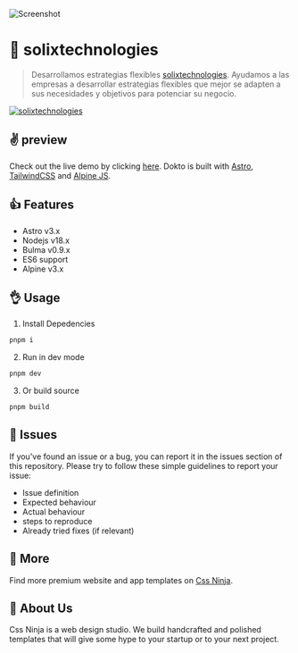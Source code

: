![Screenshot](https://solix.pe/static/images/logo.png "SOILIXTECHNOLOGIES")

# 👋 solixtechnologies
> Desarrollamos estrategias flexibles [solixtechnologies](https://solixtechnologies.com).
> Ayudamos a las empresas a desarrollar estrategias flexibles que mejor se adapten a sus necesidades y objetivos para potenciar su negocio.


[![solixtechnologies](https://img.shields.io/discord/785473098069311510?label=join%20us%20on%20discord&color=6944EC)](https://solixtechnologies.com)

## ✌️ preview

Check out the live demo by clicking [here](https://solixtechnologies.com). 
Dokto is built with [Astro](https://astro.build), [TailwindCSS](https://tailwindcss.com/) and [Alpine JS](https://github.com/alpinejs/alpine).

## 👍 Features

* Astro v3.x
* Nodejs v18.x
* Bulma v0.9.x
* ES6 support
* Alpine v3.x

## 👌 Usage

1. Install Depedencies

```sh
pnpm i
```

2. Run in dev mode

```sh
pnpm dev
```

3. Or build source

```sh
pnpm build
```

## 🍔 Issues

If you've found an issue or a bug, you can report it in the issues section of this repository. Please try to follow these simple guidelines to report your issue:

* Issue definition
* Expected behaviour
* Actual behaviour
* steps to reproduce
* Already tried fixes (if relevant)

## 🎉 More

Find more premium website and app templates on [Css Ninja](https://cssninja.io/).

## 🚀 About Us

Css Ninja is a web design studio. We build handcrafted and polished templates that will give some hype to your startup or to your next project.
